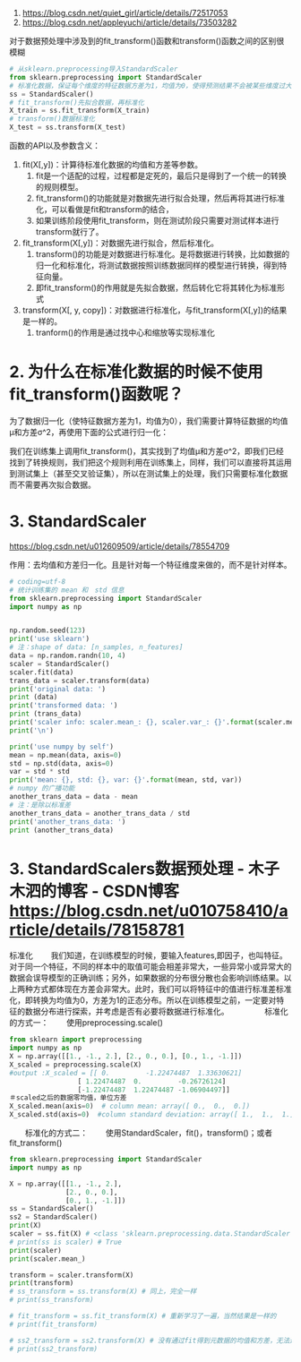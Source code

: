 
1. https://blog.csdn.net/quiet_girl/article/details/72517053
2. https://blog.csdn.net/appleyuchi/article/details/73503282

对于数据预处理中涉及到的fit_transform()函数和transform()函数之间的区别很模糊

```py
# 从sklearn.preprocessing导入StandardScaler
from sklearn.preprocessing import StandardScaler
# 标准化数据，保证每个维度的特征数据方差为1，均值为0，使得预测结果不会被某些维度过大的特征值而主导
ss = StandardScaler()
# fit_transform()先拟合数据，再标准化
X_train = ss.fit_transform(X_train)
# transform()数据标准化
X_test = ss.transform(X_test)
```

函数的API以及参数含义：
1. fit(X[,y])：计算待标准化数据的均值和方差等参数。
    1. fit是一个适配的过程，过程都是定死的，最后只是得到了一个统一的转换的规则模型。
    2. fit_transform()的功能就是对数据先进行拟合处理，然后再将其进行标准化，可以看做是fit和transform的结合，
    3. 如果训练阶段使用fit_transform，则在测试阶段只需要对测试样本进行transform就行了。
2. fit_transform(X[,y])：对数据先进行拟合，然后标准化。  
    1. transform()的功能是对数据进行标准化。是将数据进行转换，比如数据的归一化和标准化，将测试数据按照训练数据同样的模型进行转换，得到特征向量。
    2. 即fit_transform()的作用就是先拟合数据，然后转化它将其转化为标准形式 
3. transform(X[, y, copy])：对数据进行标准化，与fit_transform(X[,y])的结果是一样的。
    1. tranform()的作用是通过找中心和缩放等实现标准化

# 2. 为什么在标准化数据的时候不使用fit_transform()函数呢？

为了数据归一化（使特征数据方差为1，均值为0），我们需要计算特征数据的均值μ和方差σ^2，再使用下面的公式进行归一化：

我们在训练集上调用fit_transform()，其实找到了均值μ和方差σ^2，即我们已经找到了转换规则，我们把这个规则利用在训练集上，同样，我们可以直接将其运用到测试集上（甚至交叉验证集），所以在测试集上的处理，我们只需要标准化数据而不需要再次拟合数据。

# 3. StandardScaler

https://blog.csdn.net/u012609509/article/details/78554709

作用：去均值和方差归一化。且是针对每一个特征维度来做的，而不是针对样本。 

```py
# coding=utf-8
# 统计训练集的 mean 和　std 信息
from sklearn.preprocessing import StandardScaler
import numpy as np


np.random.seed(123)
print('use sklearn')
# 注：shape of data: [n_samples, n_features]
data = np.random.randn(10, 4)
scaler = StandardScaler()
scaler.fit(data)
trans_data = scaler.transform(data)
print('original data: ')
print (data)
print('transformed data: ')
print (trans_data)
print('scaler info: scaler.mean_: {}, scaler.var_: {}'.format(scaler.mean_, scaler.var_))
print('\n')

print('use numpy by self')
mean = np.mean(data, axis=0)
std = np.std(data, axis=0)
var = std * std
print('mean: {}, std: {}, var: {}'.format(mean, std, var))
# numpy 的广播功能
another_trans_data = data - mean
# 注：是除以标准差
another_trans_data = another_trans_data / std
print('another_trans_data: ')
print (another_trans_data)
```

# 3. StandardScalers数据预处理 - 木子木泗的博客 - CSDN博客 https://blog.csdn.net/u010758410/article/details/78158781

标准化
　　我们知道，在训练模型的时候，要输入features,即因子，也叫特征。对于同一个特征，不同的样本中的取值可能会相差非常大，一些异常小或异常大的数据会误导模型的正确训练；另外，如果数据的分布很分散也会影响训练结果。以上两种方式都体现在方差会非常大。此时，我们可以将特征中的值进行标准差标准化，即转换为均值为0，方差为1的正态分布。所以在训练模型之前，一定要对特征的数据分布进行探索，并考虑是否有必要将数据进行标准化。 
　　 
　　标准化的方式一： 
　　使用preprocessing.scale()

```py
from sklearn import preprocessing   
import numpy as np    
X = np.array([[1., -1., 2.], [2., 0., 0.], [0., 1., -1.]])    
X_scaled = preprocessing.scale(X)   
#output :X_scaled = [[ 0.         -1.22474487  1.33630621]  
                 [ 1.22474487  0.         -0.26726124]  
                 [-1.22474487  1.22474487 -1.06904497]]  
＃scaled之后的数据零均值，单位方差  
X_scaled.mean(axis=0)  # column mean: array([ 0.,  0.,  0.])    
X_scaled.std(axis=0)  #column standard deviation: array([ 1.,  1.,  1.])  
```

　　标准化的方式二： 
　　使用StandardScaler，fit()，transform()；或者fit_transform()

```py
from sklearn.preprocessing import StandardScaler
import numpy as np

X = np.array([[1., -1., 2.],
              [2., 0., 0.],
              [0., 1., -1.]])
ss = StandardScaler()
ss2 = StandardScaler()
print(X)
scaler = ss.fit(X) # <class 'sklearn.preprocessing.data.StandardScaler'>
# print(ss is scaler) # True
print(scaler)
print(scaler.mean_)

transform = scaler.transform(X)
print(transform)
# ss_transform = ss.transform(X) # 同上，完全一样
# print(ss_transform)

# fit_transform = ss.fit_transform(X) # 重新学习了一遍，当然结果是一样的
# print(fit_transform)

# ss2_transform = ss2.transform(X) # 没有通过fit得到元数据的均值和方差，无法进行0-1标准化。直接使用是错误的
# print(ss2_transform)
```